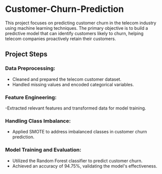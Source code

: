 # Customer-Churn-Prediction
This project focuses on predicting customer churn in the telecom industry using machine learning techniques. The primary objective is to build a predictive model that can identify customers likely to churn, helping telecom companies proactively retain their customers.


## Project Steps
### Data Preprocessing:
- Cleaned and prepared the telecom customer dataset.
- Handled missing values and encoded categorical variables.
  
### Feature Engineering:
-Extracted relevant features and transformed data for model training.

### Handling Class Imbalance:
- Applied SMOTE to address imbalanced classes in customer churn prediction.

### Model Training and Evaluation:
- Utilized the Random Forest classifier to predict customer churn.
- Achieved an accuracy of 94.75%, validating the model's effectiveness.

